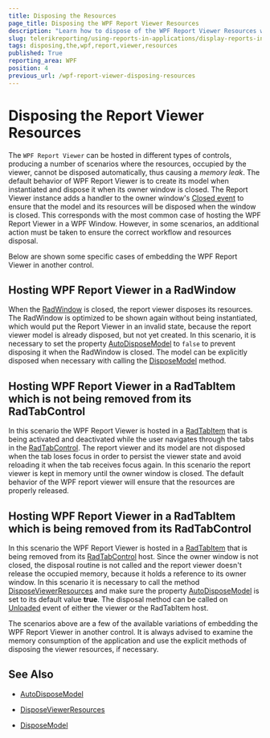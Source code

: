 ```yaml
---
title: Disposing the Resources
page_title: Disposing the WPF Report Viewer Resources
description: "Learn how to dispose of the WPF Report Viewer Resources when displayed in System.Windows.Window windows, custom windows and controls."
slug: telerikreporting/using-reports-in-applications/display-reports-in-applications/wpf-application/disposing-the-report-viewer-resources
tags: disposing,the,wpf,report,viewer,resources
published: True
reporting_area: WPF
position: 4
previous_url: /wpf-report-viewer-disposing-resources
---
```


# Disposing the Report Viewer Resources

The `WPF Report Viewer` can be hosted in different types of controls, producing a number of scenarios where the resources, occupied by the viewer, cannot be disposed automatically, thus causing a *memory leak*. The default behavior of WPF Report Viewer is to create its model when instantiated and dispose it when its owner window is closed. The Report Viewer instance adds a handler to the owner window's [Closed event](https://learn.microsoft.com/en-us/dotnet/api/system.windows.window.closed?view=netframework-4.0) to ensure that the model and its resources will be disposed when the window is closed. This corresponds with the most common case of hosting the WPF Report Viewer in a WPF Window. However, in some scenarios, an additional action must be taken to ensure the correct workflow and resources disposal.

Below are shown some specific cases of embedding the WPF Report Viewer in another control.

## Hosting WPF Report Viewer in a RadWindow

When the [RadWindow](https://docs.telerik.com/devtools/wpf/controls/radwindow/overview) is closed, the report viewer disposes its resources. The RadWindow is optimized to be shown again without being instantiated, which would put the Report Viewer in an invalid state, because the report viewer model is already disposed, but not yet created. In this scenario, it is necessary to set the property [AutoDisposeModel](/api/Telerik.ReportViewer.Wpf.ReportViewer#Telerik_ReportViewer_Wpf_ReportViewer_AutoDisposeModel) to `false` to prevent disposing it when the RadWindow is closed. The model can be explicitly disposed when necessary with calling the [DisposeModel](/api/Telerik.ReportViewer.Wpf.ReportViewer#Telerik_ReportViewer_Wpf_ReportViewer_DisposeModel) method.

## Hosting WPF Report Viewer in a RadTabItem which is not being removed from its RadTabControl

In this scenario the WPF Report Viewer is hosted in a [RadTabItem](https://docs.telerik.com/devtools/wpf/api/telerik.windows.controls.radtabitem) that is being activated and deactivated while the user navigates through the tabs in the [RadTabControl](https://docs.telerik.com/devtools/wpf/controls/radtabcontrol/overview2). The report viewer and its model are not disposed when the tab loses focus in order to persist the viewer state and avoid reloading it when the tab receives focus again. In this scenario the report viewer is kept in memory until the owner window is closed. The default behavior of the WPF report viewer will ensure that the resources are properly released.

## Hosting WPF Report Viewer in a RadTabItem which is being removed from its RadTabControl

In this scenario the WPF Report Viewer is hosted in a [RadTabItem](https://docs.telerik.com/devtools/wpf/api/telerik.windows.controls.radtabitem) that is being removed from its [RadTabControl](https://docs.telerik.com/devtools/wpf/controls/radtabcontrol/overview2) host. Since the owner window is not closed, the disposal routine is not called and the report viewer doesn't release the occupied memory, because it holds a reference to its owner window. In this scenario it is necessary to call the method [DisposeViewerResources](/api/Telerik.ReportViewer.Wpf.ReportViewer#Telerik_ReportViewer_Wpf_ReportViewer_DisposeViewerResources) and make sure the property [AutoDisposeModel](/api/Telerik.ReportViewer.Wpf.ReportViewer#Telerik_ReportViewer_Wpf_ReportViewer_AutoDisposeModel) is set to its default value __true__. The disposal method can be called on [Unloaded](https://learn.microsoft.com/en-us/dotnet/api/system.windows.frameworkelement.unloaded?view=windowsdesktop-7.0) event of either the viewer or the RadTabItem host.

The scenarios above are a few of the available variations of embedding the WPF Report Viewer in another control. It is always advised to examine the memory consumption of the application and use the explicit methods of disposing the viewer resources, if necessary.

## See Also

* [AutoDisposeModel](/api/Telerik.ReportViewer.Wpf.ReportViewer#Telerik_ReportViewer_Wpf_ReportViewer_AutoDisposeModel)

* [DisposeViewerResources](/api/Telerik.ReportViewer.Wpf.ReportViewer#Telerik_ReportViewer_Wpf_ReportViewer_DisposeViewerResources)

* [DisposeModel](/api/Telerik.ReportViewer.Wpf.ReportViewer#Telerik_ReportViewer_Wpf_ReportViewer_DisposeModel)
